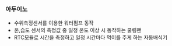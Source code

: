 ### 아두이노
+ 수위측정센서를 이용한 워터펌프 동작
+ 온,습도 센서의 측정값 중 일정 온도 이상 시 동작하는 쿨링팬
+ RTC모듈로 시간을 측정하고 일정 시간마다 먹이를 주게 하는 자동배식기
